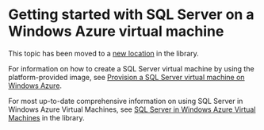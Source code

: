 <properties linkid="manage-windows-common-tasks-sql-server-on-a-vm" urlDisplayName="Get started with SQL Server" pageTitle="Get started with SQL Server on a virtual machine in Windows Azure" Title="Get started with SQL Server on a virtual machine in Windows Azure" metaKeywords="Azure virtual machines, Azure gallery, Azure SQL Server images, Azure Windows images, Azure VM" Description="Learn about Windows Azure virtual machines, including the Windows Server and SQL Server images available in the Windows Azure gallery." metaCanonical="" disqusComments="1" umbracoNaviHide="1" writer="selcint" editor="tyson" manager="clairt"/>


# Getting started with SQL Server on a Windows Azure virtual machine

This topic has been moved to a [new location]((http://go.microsoft.com/fwlink/?LinkId=294720)) in the library. 

For information on how to create a SQL Server virtual machine by using the platform-provided image, see [Provision a SQL Server virtual machine on Windows Azure](http://go.microsoft.com/fwlink/p/?LinkId=248281). 

For most up-to-date comprehensive information on using SQL Server in Windows Azure Virtual Machines, see [SQL Server in Windows Azure Virtual Machines](http://go.microsoft.com/fwlink/?LinkId=294719) in the library.





